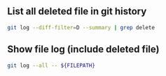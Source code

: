 ## List all deleted file in git history

```bash
git log --diff-filter=D --summary | grep delete
```

## Show file log (include deleted file)

```bash
git log --all -- ${FILEPATH}
```

## 
<!--stackedit_data:
eyJoaXN0b3J5IjpbOTgzMzQwODg4LC00NTcyMTUzOTJdfQ==
-->